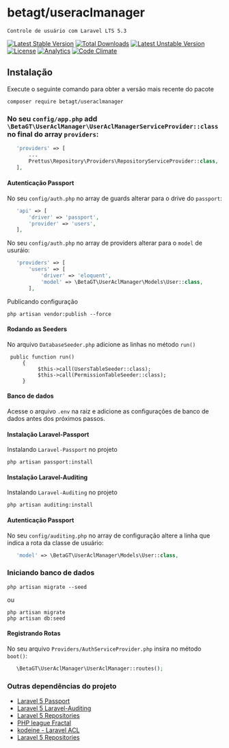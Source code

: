 # betagt/useraclmanager
`Controle de usuário com Laravel LTS 5.3`

[![Latest Stable Version](https://poser.pugx.org/betagt/useraclmanager/v/stable)](https://packagist.org/packages/betagt/useraclmanager) [![Total Downloads](https://poser.pugx.org/betagt/useraclmanager/downloads)](https://packagist.org/packages/betagt/useraclmanager) [![Latest Unstable Version](https://poser.pugx.org/betagt/useraclmanager/v/unstable)](https://packagist.org/packages/betagt/useraclmanager) [![License](https://poser.pugx.org/betagt/useraclmanager/license)](https://packagist.org/packages/betagt/useraclmanager)
[![Analytics](https://ga-beacon.appspot.com/UA-61050740-1/l5-repository/readme)](https://packagist.org/packages/betagt/useraclmanager)
[![Code Climate](https://codeclimate.com/github/betagt/useraclmanager/badges/gpa.svg)](https://codeclimate.com/github/betagt/useraclmanager)
## Instalação

Execute o seguinte comando para obter a versão mais recente do pacote
```terminal
composer require betagt/useraclmanager
```
### No seu `config/app.php` add `\BetaGT\UserAclManager\UserAclManagerServiceProvider::class` no final do array `providers`:
```php
   'providers' => [
       ...
       Prettus\Repository\Providers\RepositoryServiceProvider::class,
   ],
```
#### Autenticação Passport 
No seu `config/auth.php` no array de guards alterar para o drive do `passport`:
```php
   'api' => [
       'driver' => 'passport',
       'provider' => 'users',
   ],
```
No seu `config/auth.php` no array de providers alterar para o `model` de usuráio:
```php
   'providers' => [
       'users' => [
           'driver' => 'eloquent',
           'model' => \BetaGT\UserAclManager\Models\User::class,
       ],
```
Publicando configuração
```shell
php artisan vendor:publish --force
```
#### Rodando as Seeders
No arquivo `DatabaseSeeder.php` adicione as linhas no método `run()`
```
 public function run()
     {
          $this->call(UsersTableSeeder::class);
          $this->call(PermissionTableSeeder::class);
     }
```
#### Banco de dados
Acesse o arquivo `.env` na raiz e adicione as configurações de banco de dados antes dos próximos passos.

#### Instalação Laravel-Passport 
Instalando `Laravel-Passport` no projeto
```shell
php artisan passport:install
```

#### Instalação Laravel-Auditing 
Instalando `Laravel-Auditing` no projeto
```shell
php artisan auditing:install
```

#### Autenticação Passport 
No seu `config/auditing.php` no array de configuração altere a linha que indica a rota da classe de usuário:
```php
   'model' => \BetaGT\UserAclManager\Models\User::class,
```

### Iniciando banco de dados
```shell
php artisan migrate --seed
```
ou
```
php artisan migrate
php artisan db:seed
```
#### Registrando Rotas
No seu arquivo `Providers/AuthServiceProvider.php` insira no método `boot()`:
```php
   \BetaGT\UserAclManager\UserAclManager::routes();
```

### Outras dependências do projeto
- [Laravel 5 Passport](https://laravel.com/docs/master/passport)
- [Laravel 5 Laravel-Auditing](https://github.com/owen-it/laravel-auditing-doc/blob/master/README.md)
- [Laravel 5 Repositories](https://github.com/andersao/l5-repository)
- [PHP league Fractal](http://fractal.thephpleague.com/installation/)
- [kodeine - Laravel ACL](https://github.com/kodeine/laravel-acl/wiki/Installation)
- [Laravel 5 Repositories](https://github.com/andersao/l5-repository)